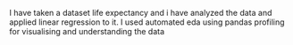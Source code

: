 I have taken a dataset life expectancy and i have analyzed the data and applied linear regression to it. I used automated eda using pandas profiling for visualising and understanding the data
